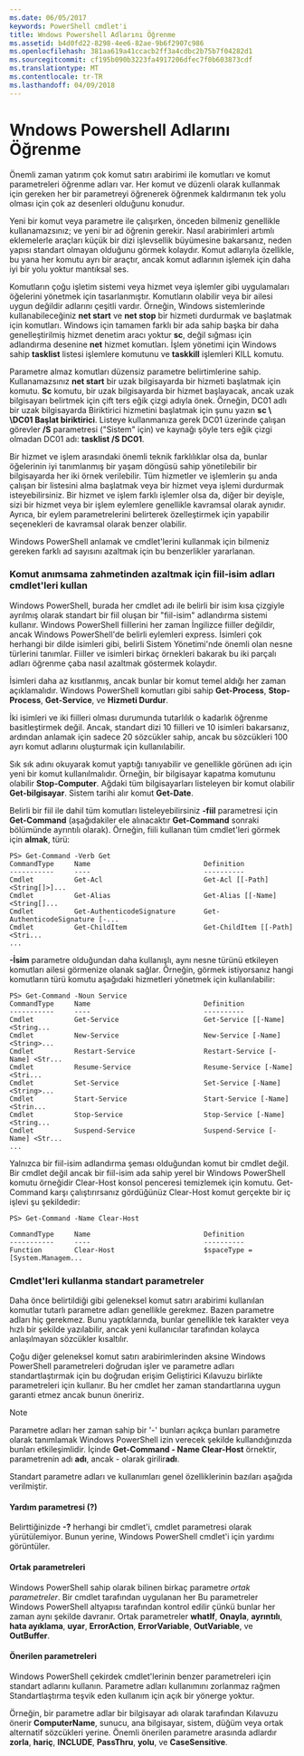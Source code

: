 ```yaml
---
ms.date: 06/05/2017
keywords: PowerShell cmdlet'i
title: Wndows Powershell Adlarını Öğrenme
ms.assetid: b4d0fd22-8298-4ee6-82ae-9b6f2907c986
ms.openlocfilehash: 381aa619a41ccacb2ff3a4cdbc2b75b7f04282d1
ms.sourcegitcommit: cf195b090b3223fa4917206dfec7f0b603873cdf
ms.translationtype: MT
ms.contentlocale: tr-TR
ms.lasthandoff: 04/09/2018
---
```

# <a name="learning-windows-powershell-names"></a>Wndows Powershell Adlarını Öğrenme
Önemli zaman yatırım çok komut satırı arabirimi ile komutları ve komut parametreleri öğrenme adları var. Her komut ve düzenli olarak kullanmak için gereken her bir parametreyi öğrenerek öğrenmek kaldırmanın tek yolu olması için çok az desenleri olduğunu konudur.

Yeni bir komut veya parametre ile çalışırken, önceden bilmeniz genellikle kullanamazsınız; ve yeni bir ad öğrenin gerekir. Nasıl arabirimleri artımlı eklemelerle araçları küçük bir dizi işlevsellik büyümesine bakarsanız, neden yapısı standart olmayan olduğunu görmek kolaydır. Komut adlarıyla özellikle, bu yana her komutu ayrı bir araçtır, ancak komut adlarının işlemek için daha iyi bir yolu yoktur mantıksal ses.

Komutların çoğu işletim sistemi veya hizmet veya işlemler gibi uygulamaları öğelerini yönetmek için tasarlanmıştır. Komutların olabilir veya bir ailesi uygun değildir adlarını çeşitli vardır. Örneğin, Windows sistemlerinde kullanabileceğiniz **net start** ve **net stop** bir hizmeti durdurmak ve başlatmak için komutları. Windows için tamamen farklı bir ada sahip başka bir daha genelleştirilmiş hizmet denetim aracı yoktur **sc**, değil sığması için adlandırma desenine **net** hizmet komutları. İşlem yönetimi için Windows sahip **tasklist** listesi işlemlere komutunu ve **taskkill** işlemleri KILL komutu.

Parametre almaz komutları düzensiz parametre belirtimlerine sahip. Kullanamazsınız **net start** bir uzak bilgisayarda bir hizmeti başlatmak için komutu. **Sc** komutu, bir uzak bilgisayarda bir hizmet başlayacak, ancak uzak bilgisayarı belirtmek için çift ters eğik çizgi adıyla önek. Örneğin, DC01 adlı bir uzak bilgisayarda Biriktirici hizmetini başlatmak için şunu yazın **sc \\ \\DC01 Başlat biriktirici**. Listeye kullanmanıza gerek DC01 üzerinde çalışan görevler **/S** parametresi ("Sistem" için) ve kaynağı şöyle ters eğik çizgi olmadan DC01 adı: **tasklist /S DC01**.

Bir hizmet ve işlem arasındaki önemli teknik farklılıklar olsa da, bunlar öğelerinin iyi tanımlanmış bir yaşam döngüsü sahip yönetilebilir bir bilgisayarda her iki örnek verilebilir. Tüm hizmetler ve işlemlerin şu anda çalışan bir listesini alma başlatmak veya bir hizmet veya işlemi durdurmak isteyebilirsiniz. Bir hizmet ve işlem farklı işlemler olsa da, diğer bir deyişle, sizi bir hizmet veya bir işlem eylemlere genellikle kavramsal olarak aynıdır. Ayrıca, bir eylem parametrelerini belirterek özelleştirmek için yapabilir seçenekleri de kavramsal olarak benzer olabilir.

Windows PowerShell anlamak ve cmdlet'lerini kullanmak için bilmeniz gereken farklı ad sayısını azaltmak için bu benzerlikler yararlanan.

### <a name="cmdlets-use-verb-noun-names-to-reduce-command-memorization"></a>Komut anımsama zahmetinden azaltmak için fiil-isim adları cmdlet'leri kullan
Windows PowerShell, burada her cmdlet adı ile belirli bir isim kısa çizgiyle ayrılmış olarak standart bir fiil oluşan bir "fiil-isim" adlandırma sistemi kullanır. Windows PowerShell fiillerini her zaman İngilizce fiiller değildir, ancak Windows PowerShell'de belirli eylemleri express. İsimleri çok herhangi bir dilde isimleri gibi, belirli Sistem Yönetimi'nde önemli olan nesne türlerini tanımlar. Fiiller ve isimleri birkaç örnekleri bakarak bu iki parçalı adları öğrenme çaba nasıl azaltmak göstermek kolaydır.

İsimleri daha az kısıtlanmış, ancak bunlar bir komut temel aldığı her zaman açıklamalıdır. Windows PowerShell komutları gibi sahip **Get-Process**, **Stop-Process**, **Get-Service**, ve **Hizmeti Durdur**.

İki isimleri ve iki fiilleri olması durumunda tutarlılık o kadarlık öğrenme basitleştirmek değil. Ancak, standart dizi 10 fiilleri ve 10 isimleri bakarsanız, ardından anlamak için sadece 20 sözcükler sahip, ancak bu sözcükleri 100 ayrı komut adlarını oluşturmak için kullanılabilir.

Sık sık adını okuyarak komut yaptığı tanıyabilir ve genellikle görünen adı için yeni bir komut kullanılmalıdır. Örneğin, bir bilgisayar kapatma komutunu olabilir **Stop-Computer**. Ağdaki tüm bilgisayarları listeleyen bir komut olabilir **Get-bilgisayar**. Sistem tarihi alır komut **Get-Date**.

Belirli bir fiil ile dahil tüm komutları listeleyebilirsiniz **-fiil** parametresi için **Get-Command** (aşağıdakiler ele alınacaktır **Get-Command** sonraki bölümünde ayrıntılı olarak). Örneğin, fiili kullanan tüm cmdlet'leri görmek için **almak**, türü:

```
PS> Get-Command -Verb Get
CommandType     Name                            Definition
-----------     ----                            ----------
Cmdlet          Get-Acl                         Get-Acl [[-Path] <String[]>]...
Cmdlet          Get-Alias                       Get-Alias [[-Name] <String[]...
Cmdlet          Get-AuthenticodeSignature       Get-AuthenticodeSignature [-...
Cmdlet          Get-ChildItem                   Get-ChildItem [[-Path] <Stri...
...
```

**-İsim** parametre olduğundan daha kullanışlı, aynı nesne türünü etkileyen komutları ailesi görmenize olanak sağlar. Örneğin, görmek istiyorsanız hangi komutların türü komutu aşağıdaki hizmetleri yönetmek için kullanılabilir:

```
PS> Get-Command -Noun Service
CommandType     Name                            Definition
-----------     ----                            ----------
Cmdlet          Get-Service                     Get-Service [[-Name] <String...
Cmdlet          New-Service                     New-Service [-Name] <String>...
Cmdlet          Restart-Service                 Restart-Service [-Name] <Str...
Cmdlet          Resume-Service                  Resume-Service [-Name] <Stri...
Cmdlet          Set-Service                     Set-Service [-Name] <String>...
Cmdlet          Start-Service                   Start-Service [-Name] <Strin...
Cmdlet          Stop-Service                    Stop-Service [-Name] <String...
Cmdlet          Suspend-Service                 Suspend-Service [-Name] <Str...
...
```

Yalnızca bir fiil-isim adlandırma şeması olduğundan komut bir cmdlet değil. Bir cmdlet değil ancak bir fiil-isim ada sahip yerel bir Windows PowerShell komutu örneğidir Clear-Host konsol penceresi temizlemek için komutu. Get-Command karşı çalıştırırsanız gördüğünüz Clear-Host komut gerçekte bir iç işlevi şu şekildedir:

```
PS> Get-Command -Name Clear-Host

CommandType     Name                            Definition
-----------     ----                            ----------
Function        Clear-Host                      $spaceType = [System.Managem...
```

### <a name="cmdlets-use-standard-parameters"></a>Cmdlet'leri kullanma standart parametreler
Daha önce belirtildiği gibi geleneksel komut satırı arabirimi kullanılan komutlar tutarlı parametre adları genellikle gerekmez. Bazen parametre adları hiç gerekmez. Bunu yaptıklarında, bunlar genellikle tek karakter veya hızlı bir şekilde yazılabilir, ancak yeni kullanıcılar tarafından kolayca anlaşılmayan sözcükler kısaltılır.

Çoğu diğer geleneksel komut satırı arabirimlerinden aksine Windows PowerShell parametreleri doğrudan işler ve parametre adları standartlaştırmak için bu doğrudan erişim Geliştirici Kılavuzu birlikte parametreleri için kullanır. Bu her cmdlet her zaman standartlarına uygun garanti etmez ancak bunun öneririz.

> [!NOTE]
> Parametre adları her zaman sahip bir '-' bunları açıkça bunları parametre olarak tanımlamak Windows PowerShell izin verecek şekilde kullandığınızda bunları etkileşimlidir. İçinde **Get-Command - Name Clear-Host** örnektir, parametrenin adı **adı**, ancak - olarak girilir**adı**.

Standart parametre adları ve kullanımları genel özelliklerinin bazıları aşağıda verilmiştir.

#### <a name="the-help-parameter-"></a>Yardım parametresi (?)
Belirttiğinizde **-?** herhangi bir cmdlet'i, cmdlet parametresi olarak yürütülemiyor. Bunun yerine, Windows PowerShell cmdlet'i için yardımı görüntüler.

#### <a name="common-parameters"></a>Ortak parametreleri
Windows PowerShell sahip olarak bilinen birkaç parametre *ortak parametreler*. Bir cmdlet tarafından uygulanan her Bu parametreler Windows PowerShell altyapısı tarafından kontrol edilir çünkü bunlar her zaman aynı şekilde davranır. Ortak parametreler **whatIf**, **Onayla**, **ayrıntılı**, **hata ayıklama**, **uyar**, **ErrorAction**, **ErrorVariable**, **OutVariable**, ve **OutBuffer**.

#### <a name="suggested-parameters"></a>Önerilen parametreleri
Windows PowerShell çekirdek cmdlet'lerinin benzer parametreleri için standart adlarını kullanın. Parametre adları kullanımını zorlanmaz rağmen Standartlaştırma teşvik eden kullanım için açık bir yönerge yoktur.

Örneğin, bir parametre adlar bir bilgisayar adı olarak tarafından Kılavuzu önerir **ComputerName**, sunucu, ana bilgisayar, sistem, düğüm veya ortak alternatif sözcükleri yerine. Önemli önerilen parametre arasında adlardır **zorla**, **hariç**, **INCLUDE**, **PassThru**, **yolu**, ve **CaseSensitive**.
